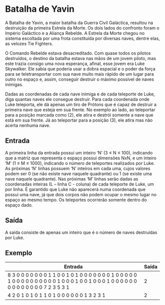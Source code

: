 # Batalha de Yavin

A Batalha de Yavin, a maior batalha da Guerra Civil Galáctica, resultou na destruição da primeira Estrela da Morte. Os dois lados do confronto foram o Império Galáctico e a Aliança Rebelde. A Estrela da Morte chegou no sistema escoltada por uma frota constituída por diversas naves, dentre elas, as velozes Tie Fighters.

O Comando Rebelde estava desacreditado. Com quase todos os pilotos destruídos, o destino da batalha estava nas mãos de um jovem piloto, mas este trazia consigo uma nova esperança, afinal, esse jovem era Luke Skywalker. Ele sabia que poderia usar a dobra espacial e o poder da força para se teletransportar com sua nave muito mais rápido de um lugar para outro no espaço e, assim, conseguir destruir o máximo possível de naves inimigas.

Dadas as coordenadas de cada nave inimiga e de cada teleporte de Luke, diga quantas naves ele consegue destruir. Para cada coordenada onde Luke teleporta, ele dá apenas um tiro de Prótons que é capaz de destruir a primeira nave que esteja em sua frente. No exemplo ao lado, ao teleportar para a posição marcada como (2), ele atira e destrói somente a nave que está em sua frente. Já ao teleportar para a posição (3), ele atira mas não acerta nenhuma nave.

## Entrada

A primeira linha da entrada possui um inteiro ‘N’ (3 ≤ N ≤ 100), indicando que a matriz que representa o espaço possui dimensões NxN, e um inteiro ‘M’ (1 ≤ M ≤ 1000), indicando o número de teleportes realizados por Luke. As próximas ‘N’ linhas possuem ‘N’ inteiros em cada uma, cujos valores podem ser 0 (se não existe nave naquele quadrante) ou 1 (se existe uma nave naquele quadrante). Nas próximas ‘M’ linhas serão dadas as coordenadas inteiras (L – linha C - coluna) de cada teleporte de Luke, um por linha. É garantido que Luke não aparecerá numa coordenada que possui uma nave, já que dois corpos não podem ocupar o mesmo lugar no espaço ao mesmo tempo. Os teleportes ocorrerão somente dentro do espaço dado.

## Saída

A saída consiste de apenas um inteiro que é o número de naves destruídas por Luke.

## Exemplo

| Entrada                                                                                                                                         | Saída |
| ----------------------------------------------------------------------------------------------------------------------------------------------- | ----- |
| 8 3 0 0 0 0 0 0 0 1 1 0 0 1 0 1 0 0 0 0 0 0 0 1 0 0 0 0 0 1 0 0 0 0 0 0 0 0 0 0 1 0 0 0 1 0 0 1 0 0 0 1 0 0 0 0 0 0 0 0 0 0 0 0 0 0 7 2 3 5 3 1 | 2     |
| 4 2 0 1 0 1 0 1 1 0 1 0 0 0 0 0 0 1 3 2 3 1                                                                                                     | 2     |
